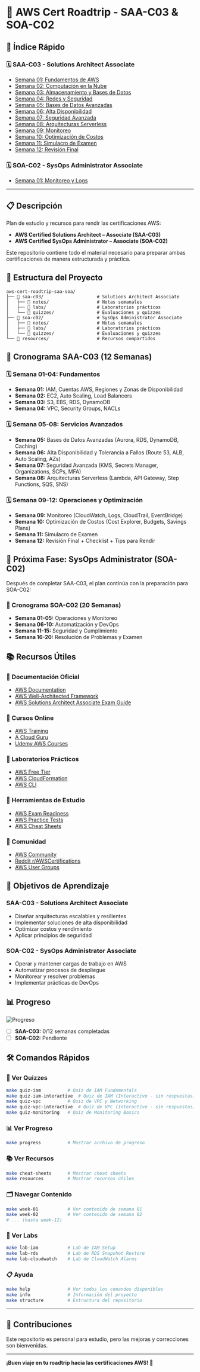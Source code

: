 # 🚀 AWS Cert Roadtrip - SAA-C03 & SOA-C02

## 📌 Índice Rápido

### 🗓 SAA-C03 - Solutions Architect Associate
- [Semana 01: Fundamentos de AWS](#semana-01-fundamentos-de-aws--iam-cuentas-regiones-y-zonas)
- [Semana 02: Computación en la Nube](#semana-02-computación-en-la-nube--ec2-auto-scaling-load-balancers)
- [Semana 03: Almacenamiento y Bases de Datos](#semana-03-almacenamiento-y-bases-de-datos--s3-ebs-rds-dynamodb)
- [Semana 04: Redes y Seguridad](#semana-04-redes-y-seguridad--vpc-security-groups-nacls)
- [Semana 05: Bases de Datos Avanzadas](#semana-05-bases-de-datos-avanzadas--aurora-rds-dynamodb-caching)
- [Semana 06: Alta Disponibilidad](#semana-06-alta-disponibilidad-y-tolerancia-a-fallos--route-53-alb-auto-scaling-azs)
- [Semana 07: Seguridad Avanzada](#semana-07-seguridad-avanzada--kms-secrets-manager-organizations-scps-mfa)
- [Semana 08: Arquitecturas Serverless](#semana-08-arquitecturas-serverless--lambda-api-gateway-step-functions-sqs-sns)
- [Semana 09: Monitoreo](#semana-09-monitoreo-y-observabilidad--cloudwatch-logs-cloudtrail-eventbridge)
- [Semana 10: Optimización de Costos](#semana-10-optimización-de-costos--cost-explorer-budgets-savings-plans)
- [Semana 11: Simulacro de Examen](#semana-11-simulacro-de-examen--práctica-completa)
- [Semana 12: Revisión Final](#semana-12-revisión-final--checklist--tips-para-rendir)

### 🗓 SOA-C02 - SysOps Administrator Associate
- [Semana 01: Monitoreo y Logs](#semana-01-introducción-a-monitoreo-y-logs--cloudwatch-métricas-alarmas-filtros)

---

## 📋 Descripción

Plan de estudio y recursos para rendir las certificaciones AWS:
- **AWS Certified Solutions Architect – Associate (SAA-C03)**
- **AWS Certified SysOps Administrator – Associate (SOA-C02)**

Este repositorio contiene todo el material necesario para preparar ambas certificaciones de manera estructurada y práctica.

## 📂 Estructura del Proyecto

```
aws-cert-roadtrip-saa-soa/
├── 📂 saa-c03/                    # Solutions Architect Associate
│   ├── 📂 notes/                  # Notas semanales
│   ├── 📂 labs/                   # Laboratorios prácticos
│   └── 📂 quizzes/                # Evaluaciones y quizzes
├── 📂 soa-c02/                    # SysOps Administrator Associate
│   ├── 📂 notes/                  # Notas semanales
│   ├── 📂 labs/                   # Laboratorios prácticos
│   └── 📂 quizzes/                # Evaluaciones y quizzes
└── 📂 resources/                  # Recursos compartidos
```

## 📅 Cronograma SAA-C03 (12 Semanas)

### 🗓 Semana 01-04: Fundamentos
- **Semana 01:** IAM, Cuentas AWS, Regiones y Zonas de Disponibilidad
- **Semana 02:** EC2, Auto Scaling, Load Balancers
- **Semana 03:** S3, EBS, RDS, DynamoDB
- **Semana 04:** VPC, Security Groups, NACLs

### 🗓 Semana 05-08: Servicios Avanzados
- **Semana 05:** Bases de Datos Avanzadas (Aurora, RDS, DynamoDB, Caching)
- **Semana 06:** Alta Disponibilidad y Tolerancia a Fallos (Route 53, ALB, Auto Scaling, AZs)
- **Semana 07:** Seguridad Avanzada (KMS, Secrets Manager, Organizations, SCPs, MFA)
- **Semana 08:** Arquitecturas Serverless (Lambda, API Gateway, Step Functions, SQS, SNS)

### 🗓 Semana 09-12: Operaciones y Optimización
- **Semana 09:** Monitoreo (CloudWatch, Logs, CloudTrail, EventBridge)
- **Semana 10:** Optimización de Costos (Cost Explorer, Budgets, Savings Plans)
- **Semana 11:** Simulacro de Examen
- **Semana 12:** Revisión Final + Checklist + Tips para Rendir

## 🎯 Próxima Fase: SysOps Administrator (SOA-C02)

Después de completar SAA-C03, el plan continúa con la preparación para SOA-C02:

### 📅 Cronograma SOA-C02 (20 Semanas)
- **Semana 01-05:** Operaciones y Monitoreo
- **Semana 06-10:** Automatización y DevOps
- **Semana 11-15:** Seguridad y Cumplimiento
- **Semana 16-20:** Resolución de Problemas y Examen

## 📚 Recursos Útiles

### 📖 Documentación Oficial
- [AWS Documentation](https://docs.aws.amazon.com/)
- [AWS Well-Architected Framework](https://aws.amazon.com/architecture/well-architected/)
- [AWS Solutions Architect Associate Exam Guide](https://aws.amazon.com/certification/certified-solutions-architect-associate/)

### 🎥 Cursos Online
- [AWS Training](https://aws.amazon.com/training/)
- [A Cloud Guru](https://acloudguru.com/)
- [Udemy AWS Courses](https://www.udemy.com/topic/aws/)

### 🧪 Laboratorios Prácticos
- [AWS Free Tier](https://aws.amazon.com/free/)
- [AWS CloudFormation](https://aws.amazon.com/cloudformation/)
- [AWS CLI](https://aws.amazon.com/cli/)

### 📝 Herramientas de Estudio
- [AWS Exam Readiness](https://aws.amazon.com/certification/exam-readiness/)
- [AWS Practice Tests](https://aws.amazon.com/certification/practice-exams/)
- [AWS Cheat Sheets](https://tutorialsdojo.com/aws-cheat-sheets/)

### 💬 Comunidad
- [AWS Community](https://aws.amazon.com/community/)
- [Reddit r/AWSCertifications](https://www.reddit.com/r/AWSCertifications/)
- [AWS User Groups](https://aws.amazon.com/events/usergroups/)

## 🎯 Objetivos de Aprendizaje

### SAA-C03 - Solutions Architect Associate
- Diseñar arquitecturas escalables y resilientes
- Implementar soluciones de alta disponibilidad
- Optimizar costos y rendimiento
- Aplicar principios de seguridad

### SOA-C02 - SysOps Administrator Associate
- Operar y mantener cargas de trabajo en AWS
- Automatizar procesos de despliegue
- Monitorear y resolver problemas
- Implementar prácticas de DevOps

## 📊 Progreso

![Progreso](https://img.shields.io/badge/Progreso-0%25-blue)

- [ ] **SAA-C03:** 0/12 semanas completadas
- [ ] **SOA-C02:** Pendiente

## 🛠️ Comandos Rápidos

### 📝 Ver Quizzes
```bash
make quiz-iam          # Quiz de IAM Fundamentals
make quiz-iam-interactive  # Quiz de IAM (Interactivo - sin respuestas)
make quiz-vpc          # Quiz de VPC y Networking
make quiz-vpc-interactive  # Quiz de VPC (Interactivo - sin respuestas)
make quiz-monitoring   # Quiz de Monitoring Basics
```

### 📊 Ver Progreso
```bash
make progress          # Mostrar archivo de progreso
```

### 📚 Ver Recursos
```bash
make cheat-sheets      # Mostrar cheat sheets
make resources         # Mostrar recursos útiles
```

### 🗂️ Navegar Contenido
```bash
make week-01           # Ver contenido de semana 01
make week-02           # Ver contenido de semana 02
# ... (hasta week-12)
```

### 🧪 Ver Labs
```bash
make lab-iam           # Lab de IAM Setup
make lab-rds           # Lab de RDS Snapshot Restore
make lab-cloudwatch    # Lab de CloudWatch Alarms
```

### 📋 Ayuda
```bash
make help              # Ver todos los comandos disponibles
make info              # Información del proyecto
make structure         # Estructura del repositorio
```

---

## 🤝 Contribuciones

Este repositorio es personal para estudio, pero las mejoras y correcciones son bienvenidas.

---

**¡Buen viaje en tu roadtrip hacia las certificaciones AWS! 🚀**
